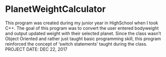 # PlanetWeightCalculator
This program was created during my junior year in HighSchool when I took C++. The goal of this program was to convert the user entered bodyweight and output updated weight with their selected planet. Since the class wasn’t Object Oriented and rather just taught basic programming skill, this program reinforced the concept of ‘switch statements’ taught during the class. PROJECT DATE: DEC 22,  2017
